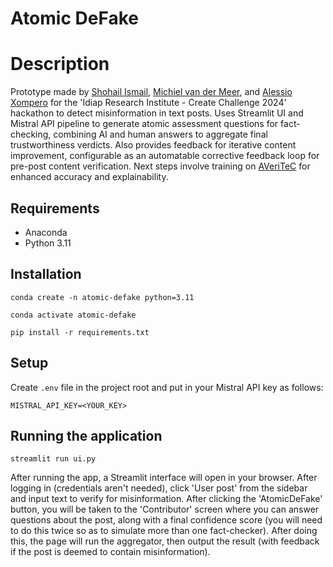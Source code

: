 # Atomic DeFake

# Description
Prototype made by [Shohail Ismail](https://github.com/Shohail-Ismail), [Michiel van der Meer](https://m0re4u.github.io/projects.html), and [Alessio Xompero](https://github.com/kerolex) for the 'Idiap Research Institute - Create Challenge 2024' hackathon to detect misinformation in text posts. Uses Streamlit UI and Mistral API pipeline to generate atomic assessment questions for fact-checking, combining AI and human answers to aggregate final trustworthiness verdicts. Also provides feedback for iterative content improvement, configurable as an automatable corrective feedback loop for pre-post content verification. Next steps involve training on [AVeriTeC](https://arxiv.org/abs/2305.13117) for enhanced accuracy and explainability.

## Requirements
* Anaconda
* Python 3.11

## Installation
```
conda create -n atomic-defake python=3.11

conda activate atomic-defake

pip install -r requirements.txt
```

## Setup
Create `.env` file in the project root and put in your Mistral API key as follows:
```
MISTRAL_API_KEY=<YOUR_KEY>
```

## Running the application
```
streamlit run ui.py
```
After running the app, a Streamlit interface will open in your browser. After logging in (credentials aren't needed), click 'User post' from the sidebar and input text to verify for misinformation. After clicking the 'AtomicDeFake' button, you will be taken to the 'Contributor' screen where you can answer questions about the post, along with a final confidence score (you will need to do this twice so as to simulate more than one fact-checker). After doing this, the page will run the aggregator, then output the result (with feedback if the post is deemed to contain misinformation).
